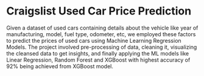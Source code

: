 # Craigslist Used Car Price Prediction
 Given a dataset of used cars containing details about the vehicle like year of manufacturing, model, fuel type, odometer, etc, we employed these factors to predict the prices of used cars using Machine Learning Regression Models. The project involved pre-processing of data, cleaning it, visualizing the cleansed data to get insights, and finally applying the ML models like Linear Regression, Random Forest and XGBoost with highest accuracy of 92% being achieved from XGBoost model.
